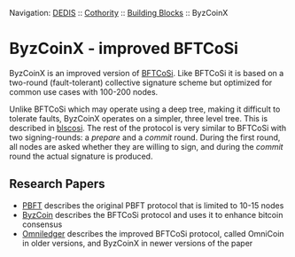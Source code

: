 Navigation: [DEDIS](https://github.com/dedis/doc/tree/master/README.md) ::
[Cothority](../README.md) ::
[Building Blocks](../doc/BuildingBlocks.md) ::
ByzCoinX

# ByzCoinX - improved BFTCoSi

ByzCoinX is an improved version of [BFTCoSi](../bftcosi/README.md). Like
BFTCoSi it is based on a two-round (fault-tolerant) collective signature scheme
but optimized for common use cases with 100-200 nodes.

Unlike BFTCoSi which may operate using a deep tree, making it difficult to
tolerate faults, ByzCoinX operates on a simpler, three level tree. This is
described in [blscosi](../blscosi/README.md). The rest of the protocol is very
similar to BFTCoSi with two signing-rounds: a _prepare_ and a _commit_ round.
During the first round, all nodes are asked whether they are willing to sign,
and during the _commit_ round the actual signature is produced.

## Research Papers

- [PBFT](http://pmg.csail.mit.edu/papers/osdi99.pdf) describes the original
PBFT protocol that is limited to 10-15 nodes
- [ByzCoin](https://www.usenix.org/system/files/conference/usenixsecurity16/sec16_paper_kokoris-kogias.pdf) describes the BFTCoSi protocol
and uses it to enhance bitcoin consensus
- [Omniledger](https://eprint.iacr.org/2017/406) describes the improved
BFTCoSi protocol, called OmniCoin in older versions, and ByzCoinX in newer versions
of the paper
